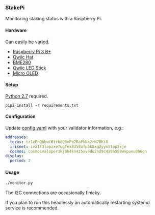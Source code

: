 ### StakePi

Monitoring staking status with a Raspberry Pi.

#### Hardware

Can easily be varied.

- [Raspberry Pi 3 B+](https://www.sparkfun.com/products/14643)
- [Qwiic Hat](https://www.sparkfun.com/products/14459)
- [BME280](https://www.sparkfun.com/products/14348)
- [Qwiic LED Stick](https://www.sparkfun.com/products/14783)
- [Micro OLED](https://www.sparkfun.com/products/14532)

#### Setup

[Python 2.7](https://www.python.org/) required.

```
pip2 install -r requirements.txt
```

#### Configuration

Update [config.yaml](config.yaml) with your validator information, e.g.:

```yaml
addresses:
  tezos: tz1eEnQhbwf6trb8Q8mPb2RaPkNk2rN7BKi8
  irisnet: iva1f3lapzxe7ugfex8358ufp5k8xg2yym5tpp2xje
  cosmos: cosmosvaloper1kj0h4kn4z5xvedu2nd9c4a9a559wvpuvu0h6qn
display:
  period: 2
```

#### Usage

```bash
./monitor.py
```

The I2C connections are occasionally finicky.

If you plan to run this headlessly an automatically restarting systemd service is recommended.
